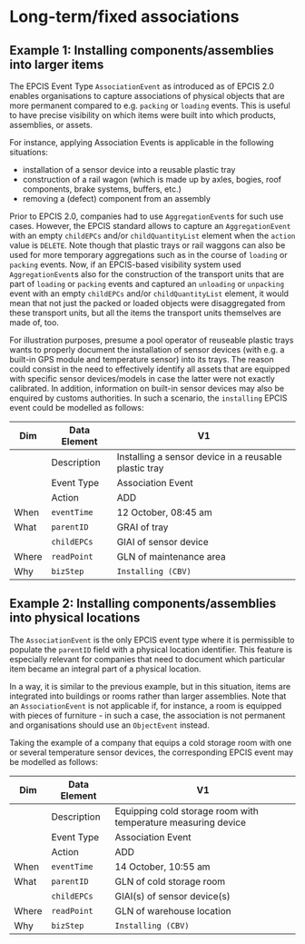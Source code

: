 # Long-term/fixed associations

## Example 1: Installing components/assemblies into larger items

The EPCIS Event Type `AssociationEvent` as introduced as of EPCIS 2.0 enables organisations to capture associations of physical objects that are more permanent compared to e.g. `packing` or `loading` events. This is useful to have precise visibility on which items were built into which products, assemblies, or assets.

For instance, applying Association Events is applicable in the following situations:

* installation of a sensor device into a reusable plastic tray
* construction of a rail wagon (which is made up by axles, bogies, roof components, brake systems, buffers, etc.)
* removing a (defect) component from an assembly

Prior to EPCIS 2.0, companies had to use `AggregationEvent`s for such use cases. However, the EPCIS standard allows to capture an `AggregationEvent` with an empty `childEPCs` and/or `childQuantityList` element when the `action` value is `DELETE`. Note though that plastic trays or rail waggons can also be used for more temporary aggregations such as in the course of `loading` or `packing` events. Now, if an EPCIS-based visibility system used `AggregationEvent`s also for the construction of the transport units that are part of  `loading` or `packing` events and captured an `unloading` or `unpacking` event with an empty `childEPCs` and/or `childQuantityList` element, it would mean that not just the packed or loaded objects were disaggregated from these transport units, but all the items the transport units themselves are made of, too.

For illustration purposes, presume a pool operator of reuseable plastic trays wants to properly document the installation of sensor devices (with e.g. a built-in GPS module and temperature sensor) into its trays. The reason could consist in the need to effectively identify all assets that are equipped with specific sensor devices/models in case the latter were not exactly calibrated. In addition, information on built-in sensor devices may also be enquired by customs authorities. In such a scenario, the `installing` EPCIS event could be modelled as follows:

| Dim | Data Element | V1 |
| --- | ------------ | -- |
|  | Description | Installing a sensor device in a reusable plastic tray |
|  | Event Type | Association Event |
|  | Action | ADD |
| When | `eventTime` | 12 October, 08:45 am |
| What | `parentID` | GRAI of tray |
|  | `childEPCs` | GIAI of sensor device |
| Where | `readPoint` | GLN of maintenance area |
| Why | `bizStep` | `Installing (CBV)` |

## Example 2: Installing components/assemblies into physical locations

The `AssociationEvent` is the only EPCIS event type where it is permissible to populate the `parentID` field with a physical location identifier. This feature is especially relevant for companies that need to document which particular item became an integral part of a physical location.

In a way, it is similar to the previous example, but in this situation, items are integrated into buildings or rooms rather than larger assemblies. Note that an `AssociationEvent` is not applicable if, for instance, a room is equipped with pieces of furniture - in such a case, the association is not permanent and organisations should use an `ObjectEvent` instead.

Taking the example of a company that equips a cold storage room with one or several temperature sensor devices, the corresponding EPCIS event may be modelled as follows:

| Dim | Data Element | V1 |
| --- | ------------ | -- |
|  | Description | Equipping cold storage room with temperature measuring device |
|  | Event Type | Association Event |
|  | Action | ADD |
| When | `eventTime` | 14 October, 10:55 am |
| What | `parentID` | GLN of cold storage room |
|  | `childEPCs` | GIAI(s) of sensor device(s) |
| Where | `readPoint` | GLN of warehouse location |
| Why | `bizStep` | `Installing (CBV)` |